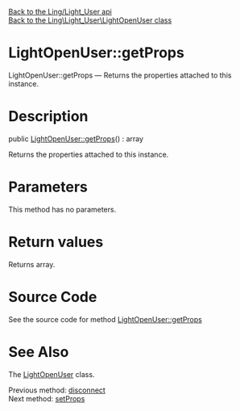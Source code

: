 [Back to the Ling/Light_User api](https://github.com/lingtalfi/Light_User/blob/master/doc/api/Ling/Light_User.md)<br>
[Back to the Ling\Light_User\LightOpenUser class](https://github.com/lingtalfi/Light_User/blob/master/doc/api/Ling/Light_User/LightOpenUser.md)


LightOpenUser::getProps
================



LightOpenUser::getProps — Returns the properties attached to this instance.




Description
================


public [LightOpenUser::getProps](https://github.com/lingtalfi/Light_User/blob/master/doc/api/Ling/Light_User/LightOpenUser/getProps.md)() : array




Returns the properties attached to this instance.




Parameters
================

This method has no parameters.


Return values
================

Returns array.








Source Code
===========
See the source code for method [LightOpenUser::getProps](https://github.com/lingtalfi/Light_User/blob/master/LightOpenUser.php#L147-L150)


See Also
================

The [LightOpenUser](https://github.com/lingtalfi/Light_User/blob/master/doc/api/Ling/Light_User/LightOpenUser.md) class.

Previous method: [disconnect](https://github.com/lingtalfi/Light_User/blob/master/doc/api/Ling/Light_User/LightOpenUser/disconnect.md)<br>Next method: [setProps](https://github.com/lingtalfi/Light_User/blob/master/doc/api/Ling/Light_User/LightOpenUser/setProps.md)<br>

